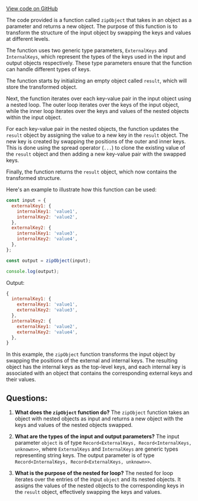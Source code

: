 [View code on GitHub](https://github.com/igorkamyshev/farfetched/packages/core/src/libs/lohyphen/zip_object.ts)

The code provided is a function called `zipObject` that takes in an object as a parameter and returns a new object. The purpose of this function is to transform the structure of the input object by swapping the keys and values at different levels.

The function uses two generic type parameters, `ExternalKeys` and `InternalKeys`, which represent the types of the keys used in the input and output objects respectively. These type parameters ensure that the function can handle different types of keys.

The function starts by initializing an empty object called `result`, which will store the transformed object. 

Next, the function iterates over each key-value pair in the input object using a nested loop. The outer loop iterates over the keys of the input object, while the inner loop iterates over the keys and values of the nested objects within the input object.

For each key-value pair in the nested objects, the function updates the `result` object by assigning the value to a new key in the `result` object. The new key is created by swapping the positions of the outer and inner keys. This is done using the spread operator (`...`) to clone the existing value of the `result` object and then adding a new key-value pair with the swapped keys.

Finally, the function returns the `result` object, which now contains the transformed structure.

Here's an example to illustrate how this function can be used:

```javascript
const input = {
  externalKey1: {
    internalKey1: 'value1',
    internalKey2: 'value2',
  },
  externalKey2: {
    internalKey1: 'value3',
    internalKey2: 'value4',
  },
};

const output = zipObject(input);

console.log(output);
```

Output:
```javascript
{
  internalKey1: {
    externalKey1: 'value1',
    externalKey2: 'value3',
  },
  internalKey2: {
    externalKey1: 'value2',
    externalKey2: 'value4',
  },
}
```

In this example, the `zipObject` function transforms the input object by swapping the positions of the external and internal keys. The resulting object has the internal keys as the top-level keys, and each internal key is associated with an object that contains the corresponding external keys and their values.
## Questions: 
 1. **What does the `zipObject` function do?**
The `zipObject` function takes an object with nested objects as input and returns a new object with the keys and values of the nested objects swapped.

2. **What are the types of the input and output parameters?**
The input parameter `object` is of type `Record<ExternalKeys, Record<InternalKeys, unknown>>`, where `ExternalKeys` and `InternalKeys` are generic types representing string keys. The output parameter is of type `Record<InternalKeys, Record<ExternalKeys, unknown>>`.

3. **What is the purpose of the nested for loop?**
The nested for loop iterates over the entries of the input `object` and its nested objects. It assigns the values of the nested objects to the corresponding keys in the `result` object, effectively swapping the keys and values.